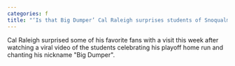 ```yaml
---
categories: f
title: "‘Is that Big Dumper’ Cal Raleigh surprises students of Snoqualmie class from viral video celebration"
---
```

Cal Raleigh surprised some of his favorite fans with a visit this week after watching a viral video of the students celebrating his playoff home run and chanting his nickname "Big Dumper".